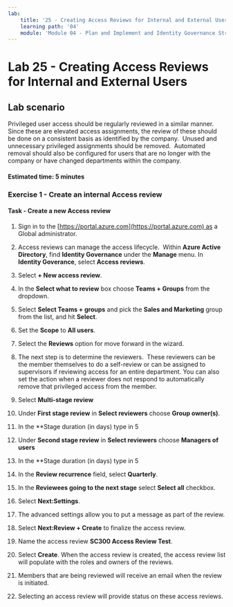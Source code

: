 ```yaml
---
lab:
    title: '25 - Creating Access Reviews for Internal and External Users'
    learning path: '04'
    module: 'Module 04 - Plan and Implement and Identity Governance Strategy'
---
```


# Lab 25 - Creating Access Reviews for Internal and External Users  

## Lab scenario

Privileged user access should be regularly reviewed in a similar manner.  Since these are elevated access assignments, the review of these should be done on a consistent basis as identified by the company.  Unused and unnecessary privileged assignments should be removed.  Automated removal should also be configured for users that are no longer with the company or have changed departments within the company.

#### Estimated time: 5 minutes

### Exercise 1 - Create an internal Access review

#### Task - Create a new Access review

1. Sign in to the [https://portal.azure.com](https://portal.azure.com) as a Global administrator.

2. Access reviews can manage the access lifecycle.  Within **Azure Active Directory**, find **Identity Governance** under the **Manage** menu.  In **Identity Goverance**, select **Access reviews**.

3. Select **+ New access review**.

4. In the **Select what to review** box choose **Teams + Groups** from the dropdown.

5. Select **Select Teams + groups** and pick the **Sales and Marketing** group from the list, and hit **Select**.

6. Set the **Scope** to **All users**.

7. Select the **Reviews** option for move forward in the wizard.

8. The next step is to determine the reviewers.  These reviewers can be the member themselves to do a self-review or can be assigned to supervisors if reviewing access for an entire department. You can also set the action when a reviewer does not respond to automatically remove that privileged access from the member.

9. Select **Multi-stage review**

10. Under **First stage review**  in **Select reviewers** choose **Group owner(s)**.  

11. In the **Stage duration (in days) type in 5

12. Under **Second stage review**  in **Select reviewers** choose **Managers of users**

13. In the **Stage duration (in days) type in 5

14. In the **Review recurrence** field, select **Quarterly**.

15. In the **Reviewees going to the next stage** select **Select all** checkbox.

16. Select **Next:Settings**.

17. The advanced settings allow you to put a message as part of the review.

18. Select **Next:Review + Create** to finalize the access review.

19. Name the access review **SC300 Access Review Test**.

20. Select **Create**. When the access review is created, the access review list will populate with the roles and owners of the reviews.

21. Members that are being reviewed will receive an email when the review is initiated.

22. Selecting an access review will provide status on these access reviews.
